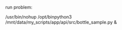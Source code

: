 run problem: 



/usr/bin/nohup /opt/binpython3 /mnt/data/my_scripts/app/api/src/bottle_sample.py  &
